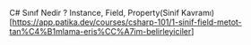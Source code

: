 C# Sınıf Nedir ? Instance, Field, Property(Sinif Kavramı) [https://app.patika.dev/courses/csharp-101/1-sinif-field-metot-tan%C4%B1mlama-eris%CC%A7im-belirleyiciler]